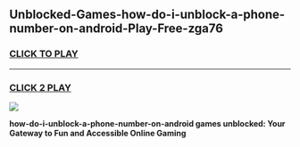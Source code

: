 
## Unblocked-Games-how-do-i-unblock-a-phone-number-on-android-Play-Free-zga76
<h3>
<a href="https://premium76.site?title=how-do-i-unblock-a-phone-number-on-android&ref=23A">CLICK TO PLAY</a></h3>
<hr>

<h3>
<a href="https://premium76.site?title=how-do-i-unblock-a-phone-number-on-android&ref=23A">CLICK 2 PLAY</a>
  
</h3>

<a href="https://premium76.site?title=how-do-i-unblock-a-phone-number-on-android&ref=23A"><img src="https://clearcache.store/games.png"></a>


**how-do-i-unblock-a-phone-number-on-android games unblocked: Your Gateway to Fun and Accessible Online Gaming**
